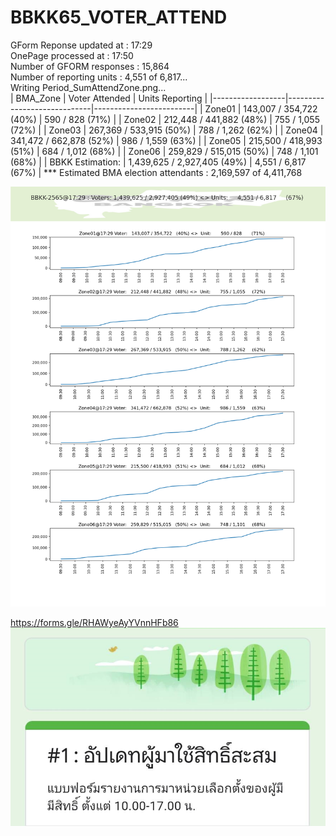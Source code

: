 # BBKK65_VOTER_ATTEND

GForm Reponse updated at   : 17:29<br/>
OnePage processed at       : 17:50<br/>
Number of GFORM responses  : 15,864<br/>
Number of reporting  units : 4,551 of 6,817...<br/>
Writing Period_SumAttendZone.png...<br/>
| BMA_Zone         | Voter Attended              | Units Reporting         |
|------------------|-----------------------------|-------------------------|
| Zone01           | 143,007 / 354,722   (40%)   | 590 / 828       (71%)   |
| Zone02           | 212,448 / 441,882   (48%)   | 755 / 1,055     (72%)   |
| Zone03           | 267,369 / 533,915   (50%)   | 788 / 1,262     (62%)   |
| Zone04           | 341,472 / 662,878   (52%)   | 986 / 1,559     (63%)   |
| Zone05           | 215,500 / 418,993   (51%)   | 684 / 1,012     (68%)   |
| Zone06           | 259,829 / 515,015   (50%)   | 748 / 1,101     (68%)   |
| BBKK Estimation: | 1,439,625 / 2,927,405 (49%) | 4,551 / 6,817     (67%) |
*** Estimated BMA election attendants : 2,169,597  of  4,411,768<br/>

![Alt text](https://github.com/phisan-chula/BBKK65_VOTER_ATTEND/blob/main/Period_SumAttendZone.png?raw=true "")

https://forms.gle/RHAWyeAyYVnnHFb86
![Alt text](https://github.com/phisan-chula/BBKK65_VOTER_ATTEND/blob/main/GForm_1_VoterAttend.png?raw=true "")

